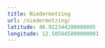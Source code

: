 ```yaml
---
title: Niedermotzing
url: /niedermotzing/
latitude: 48.922344200000005
longitude: 12.505845800000001
---
```

